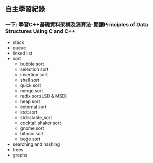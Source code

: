 ## 自主學習紀錄
### 一下: 學習C++基礎資料架構及演算法-閱讀Principles of Data Structures Using C and C++
* stack
* queue
* linked list
* sort
  * bubble sort
  * selection sort
  * insertion sort
  * shell sort
  * quick sort
  * merge sort
  * radix sort(LSD & MSD)
  * heap sort
  * external sort
  * std::sort
  * std::stable_sort
  * cocktail shaker sort
  * gnome sort
  * bitonic sort
  * bogo sort
* searching and hashing
* trees
* graphs
